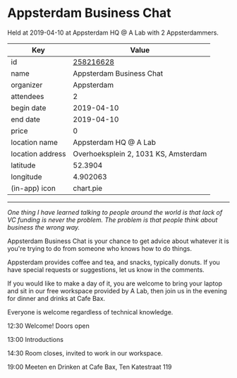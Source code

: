 # Appsterdam Business Chat
Held at 2019-04-10 at Appsterdam HQ @ A Lab with 2 Appsterdammers.
        
|Key|Value
|---|---|
|id|[258216628](https://www.meetup.com/appsterdam/events/258216628/)|
|name|Appsterdam Business Chat|
|organizer|Appsterdam|
|attendees|2|
|begin date|2019-04-10|
|end date|2019-04-10|
|price|0|
|location name|Appsterdam HQ @ A Lab|
|location address|Overhoeksplein 2, 1031 KS, Amsterdam|
|latitude|52.3904|
|longitude|4.902063|
|(in-app) icon|chart.pie|

---

*One thing I have learned talking to people around the world is that lack of VC funding is never the problem. The problem is that people think about business the wrong way.*

Appsterdam Business Chat is your chance to get advice about whatever it is you're trying to do from someone who knows how to do things.

Appsterdam provides coffee and tea, and snacks, typically donuts. If you have special requests or suggestions, let us know in the comments.

If you would like to make a day of it, you are welcome to bring your laptop and sit in our free workspace provided by A Lab, then join us in the evening for dinner and drinks at Cafe Bax.

Everyone is welcome regardless of technical knowledge.

12:30 Welcome! Doors open

13:00 Introductions

14:30 Room closes, invited to work in our workspace.

19:00 Meeten en Drinken at Cafe Bax, Ten Katestraat 119


